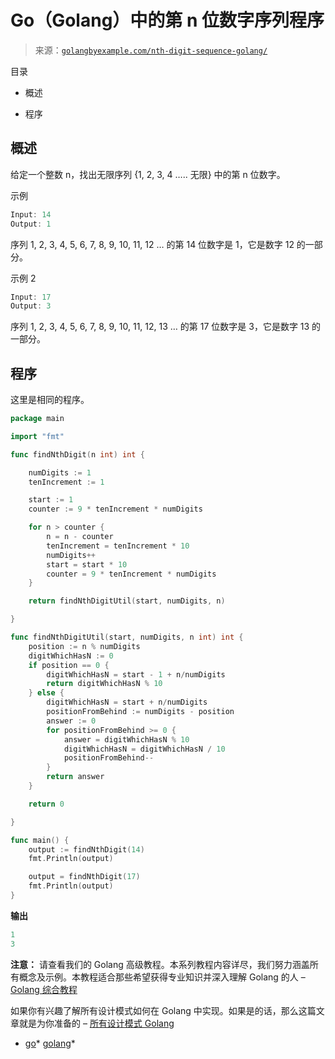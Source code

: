 <!--yml

类别：未分类

日期：2024-10-13 06:49:11

-->

# Go（Golang）中的第 n 位数字序列程序

> 来源：[`golangbyexample.com/nth-digit-sequence-golang/`](https://golangbyexample.com/nth-digit-sequence-golang/)

目录

+   概述

+   程序

## **概述**

给定一个整数 n，找出无限序列 {1, 2, 3, 4 ….. 无限} 中的第 n 位数字。

示例

```go
Input: 14
Output: 1
```

序列 1, 2, 3, 4, 5, 6, 7, 8, 9, 10, 11, 12 … 的第 14 位数字是 1，它是数字 12 的一部分。

示例 2

```go
Input: 17
Output: 3
```

序列 1, 2, 3, 4, 5, 6, 7, 8, 9, 10, 11, 12, 13 … 的第 17 位数字是 3，它是数字 13 的一部分。

## **程序**

这里是相同的程序。

```go
package main

import "fmt"

func findNthDigit(n int) int {

	numDigits := 1
	tenIncrement := 1

	start := 1
	counter := 9 * tenIncrement * numDigits

	for n > counter {
		n = n - counter
		tenIncrement = tenIncrement * 10
		numDigits++
		start = start * 10
		counter = 9 * tenIncrement * numDigits
	}

	return findNthDigitUtil(start, numDigits, n)

}

func findNthDigitUtil(start, numDigits, n int) int {
	position := n % numDigits
	digitWhichHasN := 0
	if position == 0 {
		digitWhichHasN = start - 1 + n/numDigits
		return digitWhichHasN % 10
	} else {
		digitWhichHasN = start + n/numDigits
		positionFromBehind := numDigits - position
		answer := 0
		for positionFromBehind >= 0 {
			answer = digitWhichHasN % 10
			digitWhichHasN = digitWhichHasN / 10
			positionFromBehind--
		}
		return answer
	}

	return 0

}

func main() {
	output := findNthDigit(14)
	fmt.Println(output)

	output = findNthDigit(17)
	fmt.Println(output)
} 
```

**输出**

```go
1
3
```

**注意：** 请查看我们的 Golang 高级教程。本系列教程内容详尽，我们努力涵盖所有概念及示例。本教程适合那些希望获得专业知识并深入理解 Golang 的人 – [Golang 综合教程](https://golangbyexample.com/golang-comprehensive-tutorial/)

如果你有兴趣了解所有设计模式如何在 Golang 中实现。如果是的话，那么这篇文章就是为你准备的 – [所有设计模式 Golang](https://golangbyexample.com/all-design-patterns-golang/)

+   [go](https://golangbyexample.com/tag/go/)*   [golang](https://golangbyexample.com/tag/golang/)*
